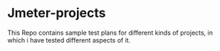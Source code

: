 # Jmeter-projects 
This Repo contains sample test plans for different kinds of projects, in which i have tested different aspects of it. 

